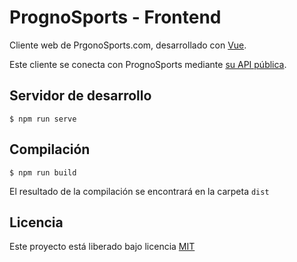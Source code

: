 PrognoSports - Frontend
=================

Cliente web de PrgonoSports.com, desarrollado con [Vue](https://vuejs.org/).

Este cliente se conecta con PrognoSports mediante [su API pública](https://docs.prognosports.com/).

Servidor de desarrollo
----------------

```
$ npm run serve
```

Compilación
----------------

```
$ npm run build
```


El resultado de la compilación se encontrará en la carpeta `dist`


Licencia
----------------
Este proyecto está liberado bajo licencia [MIT](https://github.com/Cadiducho/PrognoSports-Frontend/blob/master/LICENSE.md)